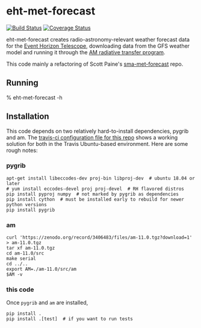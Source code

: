 # eht-met-forecast

[![Build Status](https://travis-ci.com/wumpus/eht-met-forecast.svg?branch=master)](https://travis-ci.com/wumpus/eht-met-forecast) [![Coverage Status](https://coveralls.io/repos/github/wumpus/eht-met-forecast/badge.svg?branch=master)](https://coveralls.io/github/wumpus/eht-met-forecast?branch=master)

eht-met-forecast creates radio-astronomy-relevant weather forecast
data for the
[Event Horizon Telescope](https://eventhorizontelescope.org/),
downloading data from the
GFS weather model and running it through the
[AM radiative transfer program](https://doi.org/10.5281/zenodo.640645).

This code mainly a refactoring of
Scott Paine's
[sma-met-forecast](https://github.com/Smithsonian/sma-met-forecast) repo.

## Running

% eht-met-forecast -h

## Installation

This code depends on two relatively hard-to-install dependencies,
pygrib and am. The [travis-ci configuration file for this repo](.travis.yml)
shows a working solution for both in the Travis Ubuntu-based environment. Here
are some rough notes:

### pygrib

```
apt-get install libeccodes-dev proj-bin libproj-dev  # ubuntu 18.04 or later
# yum install eccodes-devel proj proj-devel  # RH flavored distros
pip install pyproj numpy  # not marked by pygrib as dependencies
pip install cython  # must be installed early to rebuild for newer python versions
pip install pygrib
```

### am

```
curl 'https://zenodo.org/record/3406483/files/am-11.0.tgz?download=1' > am-11.0.tgz
tar xf am-11.0.tgz
cd am-11.0/src
make serial
cd ../..
export AM=./am-11.0/src/am
$AM -v
```

### this code

Once `pygrib` and `am` are installed,

```
pip install .
pip install .[test]  # if you want to run tests
```
